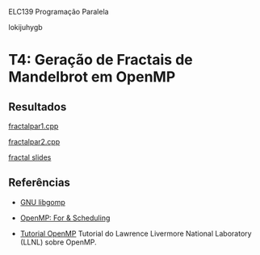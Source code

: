 ELC139 Programação Paralela

lokijuhygb

# T4: Geração de Fractais de Mandelbrot em OpenMP

## Resultados

[fractalpar1.cpp](fractalpar1.cpp)

[fractalpar2.cpp](fractalpar2.cpp)

[fractal slides](fractalslides.pdf)


## Referências

- [GNU libgomp](https://gcc.gnu.org/onlinedocs/libgomp/)

- [OpenMP: For & Scheduling](http://jakascorner.com/blog/2016/06/omp-for-scheduling.html)

- [Tutorial OpenMP](https://computing.llnl.gov/tutorials/openMP/)
Tutorial do Lawrence Livermore National Laboratory (LLNL) sobre OpenMP.
